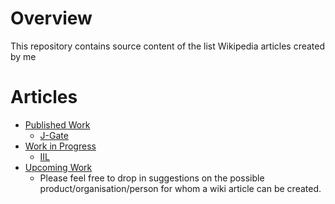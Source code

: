 # Overview
This repository contains source content of the list Wikipedia articles created by me 

# Articles
 * [Published Work](https://github.com/jarviscrypter/my_wiki_contributions/tree/master/Published%20Work)
   * [J-Gate](https://en.wikipedia.org/wiki/J-Gate)
  * [Work in Progress](https://github.com/jarviscrypter/my_wiki_contributions/tree/master/Work%20in%20Progress)
    * [IIL](https://en.wikipedia.org/wiki/Draft:Informatics_(India)_Limited)
  * [Upcoming Work](https://github.com/jarviscrypter/my_wiki_contributions/tree/master/Upcoming%20Work)
    * Please feel free to drop in suggestions on the possible product/organisation/person for whom a wiki article can be created.
